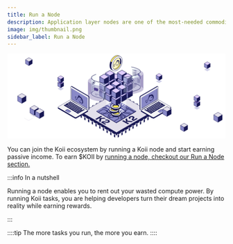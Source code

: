```yaml
---
title: Run a Node
description: Application layer nodes are one of the most-needed commodities in Web3.
image: img/thumbnail.png
sidebar_label: Run a Node
---
```


![banner](img/Compute%20Sharing%20Marketplace.svg)

You can join the Koii ecosystem by running a Koii node and start earning passive income. To earn $KOII by [running a node, checkout our Run a Node section.](/run-a-node/introduction/types-of-nodes)

:::info In a nutshell

Running a node enables you to rent out your wasted compute power. By running Koii tasks, you are helping developers turn their dream projects into reality while earning rewards.

:::

::::tip
The more tasks you run, the more you earn.
::::
